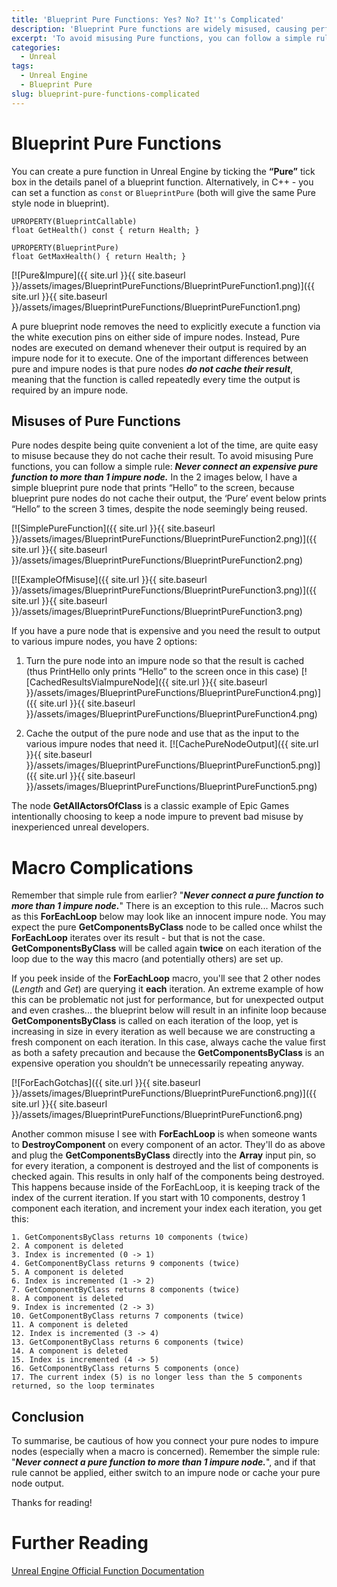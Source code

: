 ```yaml
---
title: 'Blueprint Pure Functions: Yes? No? It''s Complicated'
description: 'Blueprint Pure functions are widely misused, causing performance loss, unexpected output, and bugs. Learn how to use blueprint pure efficiently.'
excerpt: 'To avoid misusing Pure functions, you can follow a simple rule: Never connect an...'
categories:
  - Unreal
tags:
  - Unreal Engine
  - Blueprint Pure
slug: blueprint-pure-functions-complicated
---
```


# Blueprint Pure Functions

You can create a pure function in Unreal Engine by ticking the **“Pure”** tick box in the details panel of a blueprint function. Alternatively, in C++ - you can set a function as `const` or `BlueprintPure` (both will give the same Pure style node in blueprint).

    UPROPERTY(BlueprintCallable)
    float GetHealth() const { return Health; }

    UPROPERTY(BlueprintPure)
    float GetMaxHealth() { return Health; }

[![Pure&Impure]({{ site.url }}{{ site.baseurl }}/assets/images/BlueprintPureFunctions/BlueprintPureFunction1.png)]({{ site.url }}{{ site.baseurl }}/assets/images/BlueprintPureFunctions/BlueprintPureFunction1.png)

A pure blueprint node removes the need to explicitly execute a function via the white execution pins on either side of impure nodes. Instead, Pure nodes are executed on demand whenever their output is required by an impure node for it to execute. One of the important differences between pure and impure nodes is that pure nodes ***do not cache their result***, meaning that the function is called repeatedly every time the output is required by an impure node.

## Misuses of Pure Functions

Pure nodes despite being quite convenient a lot of the time, are quite easy to misuse because they do not cache their result. To avoid misusing Pure functions, you can follow a simple rule: ***Never connect an expensive pure function to more than 1 impure node.*** In the 2 images below, I have a simple blueprint pure node that prints “Hello” to the screen, because blueprint pure nodes do not cache their output, the ‘Pure’ event below prints “Hello” to the screen 3 times, despite the node seemingly being reused.

[![SimplePureFunction]({{ site.url }}{{ site.baseurl }}/assets/images/BlueprintPureFunctions/BlueprintPureFunction2.png)]({{ site.url }}{{ site.baseurl }}/assets/images/BlueprintPureFunctions/BlueprintPureFunction2.png)

[![ExampleOfMisuse]({{ site.url }}{{ site.baseurl }}/assets/images/BlueprintPureFunctions/BlueprintPureFunction3.png)]({{ site.url }}{{ site.baseurl }}/assets/images/BlueprintPureFunctions/BlueprintPureFunction3.png)

If you have a pure node that is expensive and you need the result to output to various impure nodes, you have 2 options:

1. Turn the pure node into an impure node so that the result is cached (thus PrintHello only prints “Hello” to the screen once in this case)
[![CachedResultsViaImpureNode]({{ site.url }}{{ site.baseurl }}/assets/images/BlueprintPureFunctions/BlueprintPureFunction4.png)]({{ site.url }}{{ site.baseurl }}/assets/images/BlueprintPureFunctions/BlueprintPureFunction4.png)

2. Cache the output of the pure node and use that as the input to the various impure nodes that need it.
[![CachePureNodeOutput]({{ site.url }}{{ site.baseurl }}/assets/images/BlueprintPureFunctions/BlueprintPureFunction5.png)]({{ site.url }}{{ site.baseurl }}/assets/images/BlueprintPureFunctions/BlueprintPureFunction5.png)

The node **GetAllActorsOfClass** is a classic example of Epic Games intentionally choosing to keep a node impure to prevent bad misuse by inexperienced unreal developers.


# Macro Complications

Remember that simple rule from earlier? "***Never connect a pure function to more than 1 impure node.***" There is an exception to this rule... Macros such as this **ForEachLoop** below may look like an innocent impure node. You may expect the pure **GetComponentsByClass** node to be called once whilst the **ForEachLoop** iterates over its result - but that is not the case. **GetComponentsByClass** will be called again **twice** on each iteration of the loop due to the way this macro (and potentially others) are set up. 

If you peek inside of the **ForEachLoop** macro, you'll see that 2 other nodes (*Length* and *Get*) are querying it **each** iteration. An extreme example of how this can be problematic not just for performance, but for unexpected output and even crashes... the blueprint below will result in an infinite loop because **GetComponentsByClass** is called on each iteration of the loop, yet is increasing in size in every iteration as well because we are constructing a fresh component on each iteration. In this case, always cache the value first as both a safety precaution and because the **GetComponentsByClass** is an expensive operation you shouldn’t be unnecessarily repeating anyway.

[![ForEachGotchas]({{ site.url }}{{ site.baseurl }}/assets/images/BlueprintPureFunctions/BlueprintPureFunction6.png)]({{ site.url }}{{ site.baseurl }}/assets/images/BlueprintPureFunctions/BlueprintPureFunction6.png)

Another common misuse I see with **ForEachLoop** is when someone wants to **DestroyComponent** on every component of an actor. They'll do as above and plug the **GetComponentsByClass** directly into the **Array** input pin, so for every iteration, a component is destroyed and the list of components is checked again. This results in only half of the components being destroyed. This happens because inside of the ForEachLoop, it is keeping track of the index of the current iteration. If you start with 10 components, destroy 1 component each iteration, and increment your index each iteration, you get this:

    1. GetComponentsByClass returns 10 components (twice)
    2. A component is deleted
    3. Index is incremented (0 -> 1)
    4. GetComponentByClass returns 9 components (twice)
    5. A component is deleted
    6. Index is incremented (1 -> 2)
    7. GetComponentByClass returns 8 components (twice)
    8. A component is deleted
    9. Index is incremented (2 -> 3)
    10. GetComponentByClass returns 7 components (twice)
    11. A component is deleted
    12. Index is incremented (3 -> 4)
    13. GetComponentByClass returns 6 components (twice)
    14. A component is deleted
    15. Index is incremented (4 -> 5)
    16. GetComponentByClass returns 5 components (once)
    17. The current index (5) is no longer less than the 5 components returned, so the loop terminates

## Conclusion

To summarise, be cautious of how you connect your pure nodes to impure nodes (especially when a macro is concerned). Remember the simple rule: "***Never connect a pure function to more than 1 impure node.***", and if that rule cannot be applied, either switch to an impure node or cache your pure node output.

Thanks for reading!

# Further Reading
[Unreal Engine Official Function Documentation](https://docs.unrealengine.com/4.27/en-US/ProgrammingAndScripting/Blueprints/UserGuide/Functions/#purevs.impure)

